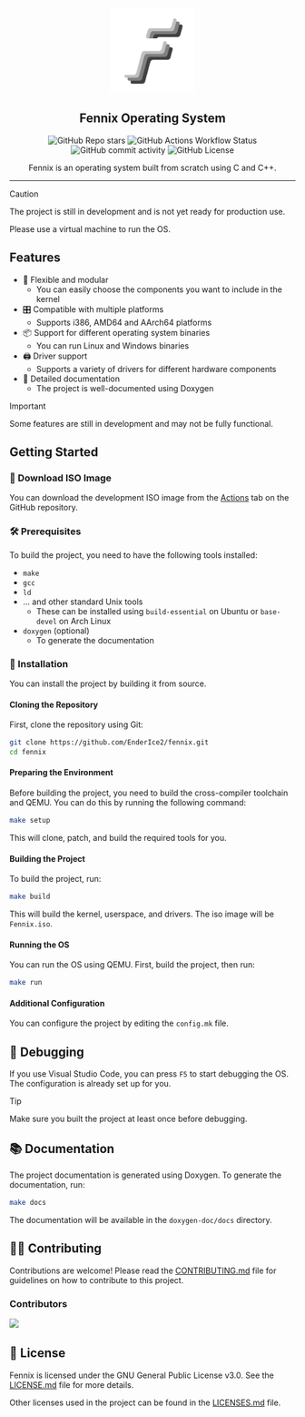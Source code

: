 <div align="center">
<img src="tools/website/assets/logo.png" width="150"/>
<h2>Fennix Operating System</h2>
</div>

<p align="center">
 <p align="center">
    <img alt="GitHub Repo stars" src="https://img.shields.io/github/stars/EnderIce2/Fennix">
    <img alt="GitHub Actions Workflow Status" src="https://img.shields.io/github/actions/workflow/status/EnderIce2/Fennix/makefile.yml">
	<img alt="GitHub commit activity" src="https://img.shields.io/github/commit-activity/m/EnderIce2/Fennix">
    <img alt="GitHub License" src="https://img.shields.io/github/license/EnderIce2/Fennix">
 </p>
</p>

<p align='center'>Fennix is an operating system built from scratch using C and C++.</p>

---

> [!CAUTION]
> The project is still in development and is not yet ready for production use.
>
> Please use a virtual machine to run the OS.

## Features

- 🧩 Flexible and modular
  - You can easily choose the components you want to include in the kernel
- 🎛️ Compatible with multiple platforms
  - Supports i386, AMD64 and AArch64 platforms
- 📦 Support for different operating system binaries
  - You can run Linux and Windows binaries
- 🖨️ Driver support
  - Supports a variety of drivers for different hardware components
- 📖 Detailed documentation
  - The project is well-documented using Doxygen

> [!IMPORTANT]
> Some features are still in development and may not be fully functional.

## Getting Started

### 💾 Download ISO Image

You can download the development ISO image from the [Actions](https://github.com/EnderIce2/Fennix/actions/workflows/makefile.yml) tab on the GitHub repository.


### 🛠️ Prerequisites

To build the project, you need to have the following tools installed:

- `make`
- `gcc`
- `ld`
- ... and other standard Unix tools
  - These can be installed using `build-essential` on Ubuntu or `base-devel` on Arch Linux
- `doxygen` (optional)
  - To generate the documentation

### 🚀 Installation

You can install the project by building it from source.

#### Cloning the Repository

First, clone the repository using Git:

```sh
git clone https://github.com/EnderIce2/fennix.git
cd fennix
```

#### Preparing the Environment

Before building the project, you need to build the cross-compiler toolchain and QEMU. You can do this by running the following command:

```sh
make setup
```

This will clone, patch, and build the required tools for you.

#### Building the Project

To build the project, run:

```sh
make build
```

This will build the kernel, userspace, and drivers. The iso image will be `Fennix.iso`.

#### Running the OS

You can run the OS using QEMU. First, build the project, then run:

```sh
make run
```

#### Additional Configuration

You can configure the project by editing the `config.mk` file.

## 🧪 Debugging

If you use Visual Studio Code, you can press `F5` to start debugging the OS.
The configuration is already set up for you.

> [!TIP]
> Make sure you built the project at least once before debugging.

## 📚 Documentation

The project documentation is generated using Doxygen.
To generate the documentation, run:

```sh
make docs
```

The documentation will be available in the `doxygen-doc/docs` directory.

## 👨‍💻 Contributing

Contributions are welcome!
Please read the [CONTRIBUTING.md](CONTRIBUTING.md) file for guidelines on how to contribute to this project.

### Contributors

<a href="https://github.com/EnderIce2/Fennix/graphs/contributors">
  <img src="https://contrib.rocks/image?repo=EnderIce2/Fennix" />
</a>

## 📃 License

Fennix is licensed under the GNU General Public License v3.0.
See the [LICENSE.md](LICENSE.md) file for more details.

Other licenses used in the project can be found in the [LICENSES.md](LICENSES.md) file.
